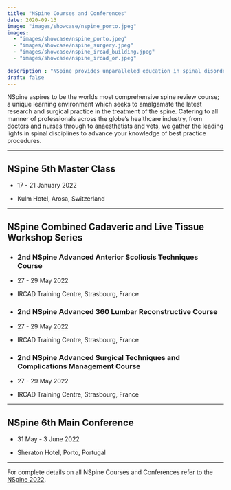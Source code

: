 ```yaml
---
title: "NSpine Courses and Conferences"
date: 2020-09-13
image: "images/showcase/nspine_porto.jpeg"
images: 
  - "images/showcase/nspine_porto.jpeg"
  - "images/showcase/nspine_surgery.jpeg"
  - "images/showcase/nspine_ircad_building.jpeg"
  - "images/showcase/nspine_ircad_or.jpeg"
  
description : "NSpine provides unparalleled education in spinal disorders and spinal health care."
draft: false
---
```


NSpine aspires to be the worlds most comprehensive spine review course; 
a unique learning environment which seeks to amalgamate the latest research and surgical practice in the treatment of the spine. 
Catering to all manner of professionals across the globe’s healthcare industry, from doctors and nurses through to anaesthetists and vets, 
we gather the leading lights in spinal disciplines to advance your knowledge of best practice procedures.

<!--more-->

-----

## NSpine 5th Master  Class

- 17 - 21 January 2022

- Kulm Hotel, Arosa, Switzerland

-----

## NSpine Combined Cadaveric and Live Tissue Workshop Series

- ### 2nd NSpine Advanced Anterior Scoliosis Techniques Course

- 27 - 29 May 2022

- IRCAD Training Centre, Strasbourg, France

- ### 2nd NSpine Advanced 360 Lumbar Reconstructive Course

- 27 - 29 May 2022

- IRCAD Training Centre, Strasbourg, France

- ### 2nd NSpine Advanced Surgical Techniques and Complications Management Course

- 27 - 29 May 2022

- IRCAD Training Centre, Strasbourg, France

-----

## NSpine 6th Main Conference

- 31 May - 3 June 2022

- Sheraton Hotel, Porto, Portugal

-----

For complete details on all NSpine Courses and Conferences refer to the [NSpine 2022](https://www.nspine.com).